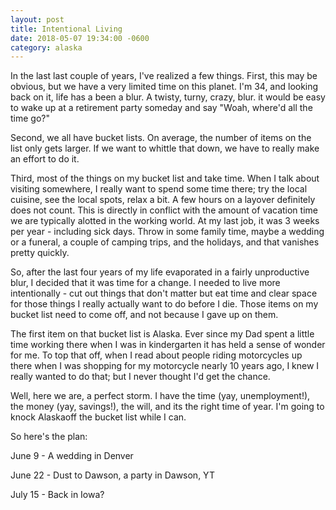 ```yaml
---
layout: post
title: Intentional Living
date: 2018-05-07 19:34:00 -0600
category: alaska
---
```

In the last last couple of years, I've realized a few things.  First, this may be obvious, but we have a very limited time on this planet.  I'm 34, and looking back on it, life has a been a blur.  A twisty, turny, crazy, blur.  it would be easy to wake up at a retirement party someday and say "Woah, where'd all the time go?"

Second, we all have bucket lists.  On average, the number of items on the list only gets larger.  If we want to whittle that down, we have to really make an effort to do it.

Third, most of the things on my bucket list and take time.  When I talk about visiting somewhere, I really want to spend some time there; try the local cuisine, see the local spots, relax a bit.  A few hours on a layover definitely does not count.  This is directly in conflict with the amount of vacation time we are typically alotted in the working world.  At my last job, it was 3 weeks per year - including sick days.  Throw in some family time, maybe a wedding or a funeral, a couple of camping trips, and the holidays, and that vanishes pretty quickly.

So, after the last four years of my life evaporated in a fairly unproductive blur, I decided that it was time for a change.  I needed to live more intentionally - cut out things that don't matter but eat time and clear space for those things I really actually want to do before I die.  Those items on my bucket list need to come off, and not because I gave up on them.

The first item on that bucket list is Alaska.  Ever since my Dad spent a little time working there when I was in kindergarten it has held a sense of wonder for me.  To top that off, when I read about people riding motorcycles up there when I was shopping for my motorcycle nearly 10 years ago, I knew I really wanted to do that; but I never thought I'd get the chance.

Well, here we are, a perfect storm.  I have the time (yay, unemployment!), the money (yay, savings!), the will, and its the right time of year.  I'm going to knock Alaskaoff the bucket list while I can.


So here's the plan:

June 9 - A wedding in Denver

June 22 - Dust to Dawson, a party in Dawson, YT

July 15 - Back in Iowa?
